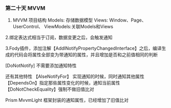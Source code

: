 ﻿### 第二十天 MVVM

 1.  MVVM
 项目结构 
 Models: 存储数据模型
 Views: Window、Page、UserControl、
 ViewModels:关联Models和Views

 2.绑定表达式相当于订阅，数据变更之后，会触发通知

 3.Fody插件，添加注解【AddINotifyPropertyChangedInterface】之后，编译生成的代码会将属性全部变为带通知的属性，并且增加是否和之前值相同的判断

 [DoNotNotify] 不需要添加通知特性

 还有其他特性 
 【AlseNotifyFor】 实现通知的时候，同时通知其他属性
 【DependsOn】指定那些属性变化的时候，通知当前属性
 【DoNotCheckEquality】强制不做旧值比对

 Prism MvvmLight 框架封装的通知属性，已经增加了旧值比对